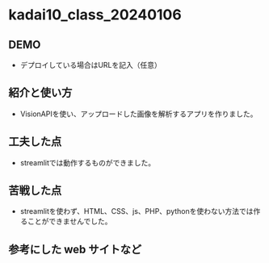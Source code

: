 # kadai10_class_20240106

## DEMO
  - デプロイしている場合はURLを記入（任意）

## 紹介と使い方
  - VisionAPIを使い、アップロードした画像を解析するアプリを作りました。 

## 工夫した点
  - streamlitでは動作するものができました。

## 苦戦した点
  - streamlitを使わず、HTML、CSS、js、PHP、pythonを使わない方法では作ることができませんでした。
        
## 参考にした web サイトなど
